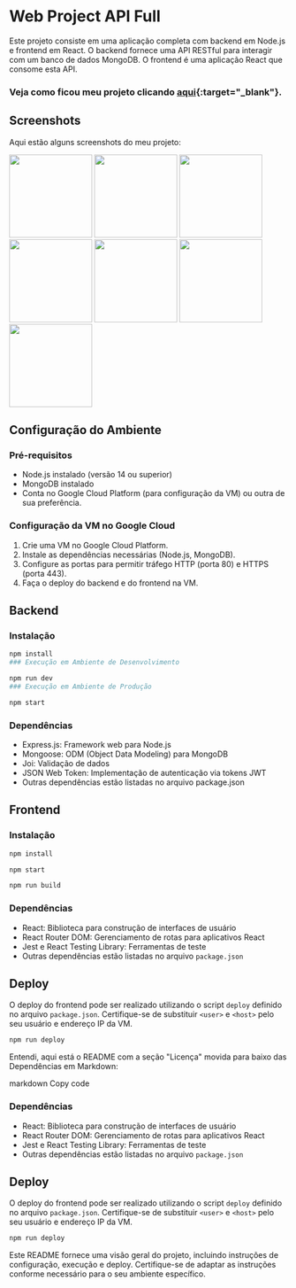 # Web Project API Full

Este projeto consiste em uma aplicação completa com backend em Node.js e frontend em React. O backend fornece uma API RESTful para interagir com um banco de dados MongoDB. O frontend é uma aplicação React que consome esta API.

### Veja como ficou meu projeto clicando [aqui](https://www.maikoncorreaaround.mooo.com){:target="_blank"}.



## Screenshots

Aqui estão alguns screenshots do meu projeto:

<img src="https://github.com/MaikonCorrea/web_project_api_full/assets/121962633/3a6fbf2a-079f-4a71-87db-994acb469f42" width="150" height="150">

<img src="https://github.com/MaikonCorrea/web_project_api_full/assets/121962633/58eb39aa-3aaa-45f0-8a3b-a2b7f81f4f86" width="150" height="150">

<img src="https://github.com/MaikonCorrea/web_project_api_full/assets/121962633/983fc857-8454-4c2a-8d58-7fc06bba3b4a" width="150" height="150">

<img src="https://github.com/MaikonCorrea/web_project_api_full/assets/121962633/db8239ac-8d02-480d-b2c3-899966816432" width="150" height="150">

<img src="https://github.com/MaikonCorrea/web_project_api_full/assets/121962633/db49a2bf-33b2-4c2c-95e1-e36dd7b07131" width="150" height="150">

<img src="https://github.com/MaikonCorrea/web_project_api_full/assets/121962633/826c6f05-1ec4-4c29-8c84-835714d8084b" width="150" height="150">

<img src="https://github.com/MaikonCorrea/web_project_api_full/assets/121962633/84150343-136a-4725-abc9-6931ba9a4cf8" width="150" height="150">








## Configuração do Ambiente

### Pré-requisitos

- Node.js instalado (versão 14 ou superior)
- MongoDB instalado
- Conta no Google Cloud Platform (para configuração da VM) ou outra de sua preferência.

### Configuração da VM no Google Cloud

1. Crie uma VM no Google Cloud Platform.
2. Instale as dependências necessárias (Node.js, MongoDB).
3. Configure as portas para permitir tráfego HTTP (porta 80) e HTTPS (porta 443).
4. Faça o deploy do backend e do frontend na VM.

## Backend

### Instalação

```bash
npm install
### Execução em Ambiente de Desenvolvimento

npm run dev
### Execução em Ambiente de Produção

npm start

````

### Dependências
- Express.js: Framework web para Node.js
- Mongoose: ODM (Object Data Modeling) para MongoDB
- Joi: Validação de dados
- JSON Web Token: Implementação de autenticação via tokens JWT
- Outras dependências estão listadas no arquivo package.json

## Frontend

### Instalação

```bash
npm install

npm start

npm run build
````


### Dependências

- React: Biblioteca para construção de interfaces de usuário
- React Router DOM: Gerenciamento de rotas para aplicativos React
- Jest e React Testing Library: Ferramentas de teste
- Outras dependências estão listadas no arquivo `package.json`

## Deploy

O deploy do frontend pode ser realizado utilizando o script `deploy` definido no arquivo `package.json`. Certifique-se de substituir `<user>` e `<host>` pelo seu usuário e endereço IP da VM.

```bash
npm run deploy
````


Entendi, aqui está o README com a seção "Licença" movida para baixo das Dependências em Markdown:

markdown
Copy code
### Dependências

- React: Biblioteca para construção de interfaces de usuário
- React Router DOM: Gerenciamento de rotas para aplicativos React
- Jest e React Testing Library: Ferramentas de teste
- Outras dependências estão listadas no arquivo `package.json`

## Deploy

O deploy do frontend pode ser realizado utilizando o script `deploy` definido no arquivo `package.json`. Certifique-se de substituir `<user>` e `<host>` pelo seu usuário e endereço IP da VM.

```bash
npm run deploy

```

Este README fornece uma visão geral do projeto, incluindo instruções de configuração, execução e deploy. Certifique-se de adaptar as instruções conforme necessário para o seu ambiente específico.
